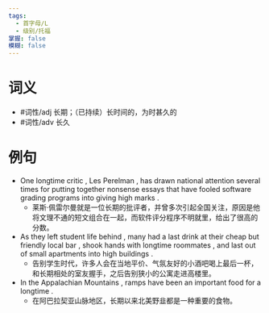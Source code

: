 ```yaml
---
tags:
  - 首字母/L
  - 级别/托福
掌握: false
模糊: false
---
```

# 词义
- #词性/adj  长期；（已持续）长时间的，为时甚久的
- #词性/adv  长久
# 例句
- One longtime critic , Les Perelman , has drawn national attention several times for putting together nonsense essays that have fooled software grading programs into giving high marks .
	- 莱斯·佩雷尔曼就是一位长期的批评者，并曾多次引起全国关注，原因是他将文理不通的短文组合在一起，而软件评分程序不明就里，给出了很高的分数。
- As they left student life behind , many had a last drink at their cheap but friendly local bar , shook hands with longtime roommates , and last out of small apartments into high buildings .
	- 告别学生时代，许多人会在当地平价、气氛友好的小酒吧喝上最后一杯，和长期相处的室友握手，之后告别狭小的公寓走进高楼里。
- In the Appalachian Mountains , ramps have been an important food for a longtime .
	- 在阿巴拉契亚山脉地区，长期以来北美野韭都是一种重要的食物。
